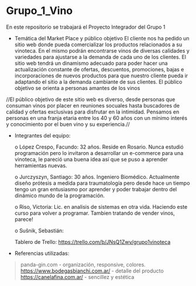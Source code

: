 # Grupo_1_Vino
En este repositorio se trabajará el Proyecto Integrador del Grupo 1
* Temática del Market Place y público objetivo
El cliente nos ha pedido un sitio web donde pueda comercializar los productos relacionados a su vinoteca. En el mismo podrán encontrarse vinos de diversas 
calidades y variedades para ajustarse a la demanda de cada uno de los clientes. El sitio web tendrá un dinamismo adecuado para poder
hacer una actualización constante de ofertas, descuentos, promociones, bajas e incorporaciones de nuevos productos para que nuestro cliente pueda ir adaptando el 
sitio a la demanda cambiante de sus clientes.
El público objetivo se orienta a personas amantes de los vinos 

//El público objetivo de este sitio web es diverso, desde personas que consuman vinos por placer en reuniones socuales hasta buscadores de calidad y ofertas exclusivas 
para disfrutar en la intimidad. Pensamos en personas en una franja etaria entre los 40  y 60 años con un mínimo interés y conocimiento por el buen vino y su experiencia.//

* Integrantes del equipo:

    o	López Crespo, Facundo: 32 años. Reside en Rosario. Nunca estudió programación pero lo invitaron a desarrollar un e-commerce para una vinoteca, le pareció una buena idea así que se puso a aprender herramientas nuevas.  
    
    o	Jurczyszyn, Santiago: 30 años. Ingeniero Biomédico. Actualmente diseño prótesis a medida para traumatología pero desde hace un tiempo tengo un gran entusiasmo por 
aprender y poder trabajar dentro del dinámico mundo de la programación.

    o	Riso, Victoria: Lic. en analisis de sistemas en otra vida. Haciendo este curso para volver a programar. Tambien tratando de vender vinos, parece!
    
    o	Sušnik, Sebastián: 
    
    Tablero de Trello: 
    https://trello.com/b/JNsQ1Zwv/grupo1vinoteca

* Referencias utilizadas:

 > panda-gin.com - organización, responsive, colores.
 > https://www.bodegasbianchi.com.ar/ - detalle del producto
 > https://canelafina.com.ar/ - sencillez y estética
